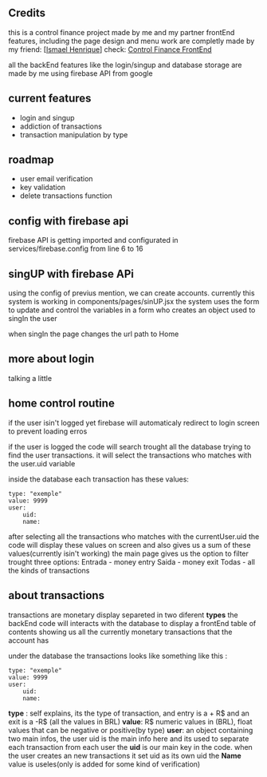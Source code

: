 

## Credits
this is a control finance project made by me and my partner 
frontEnd features, including the page design and menu work are completly made by my friend: 
[<a href = "https://github.com/ismael-henrique-dev">Ismael Henrique</a>]
check: <a href = "https://github.com/ismael-henrique-dev/Control-Finance---Front-End">Control Finance FrontEnd</a>

all the backEnd features like the login/singup and database storage are made by me using firebase API from google

## current features 
<ul>
    <li>login and singup</li>
    <li>addiction of transactions</li>
    <li>transaction manipulation by type</li>
</ul>

## roadmap
<ul>
    <li>user email verification</li>
    <li>key validation </li>
    <li>delete transactions function</li>
</ul>


## config with firebase api
firebase API is getting imported and configurated in <a>services/firebase.config</a> from line 6 to 16 

## singUP with firebase APi
using the config of previus mention, we can create accounts. currently this system is working in <a>components/pages/sinUP.jsx</a>
the system uses the form to update and control the variables in a form who creates an object used to singIn the user

when singIn the page changes the url path to Home
## more about login 
talking a little

## home control routine

if the user isin't logged yet firebase will automaticaly redirect to login screen to prevent loading erros

if the user is logged the code will search trought all the database trying to find the user transactions. it will select the transactions who matches with the user.uid variable 

inside the database each transaction has these values:
    
    type: "exemple"
    value: 9999
    user:
        uid:
        name: 

after selecting all the transactions who matches with the currentUser.uid the code will display these values on screen and also gives us a sum of these values(currently isin't working)
the main page gives us the option to filter trought three options:
Entrada - money entry
Saida - money exit
Todas - all the kinds of transactions 

## about transactions
transactions are monetary display separeted in two diferent <strong>types</strong>
the backEnd code will interacts with the database to display a frontEnd table of contents showing us all the currently monetary transactions that the account has 

under the database the transactions looks like something like this :

    type: "exemple"
    value: 9999
    user:
        uid:
        name: 

<strong>type</strong> : self explains, its the type of transaction, and entry is a + R$ and an exit is a -R$ (all the values in BRL)
<strong>value</strong>: R$ numeric values in (BRL), float values that can be negative or positive(by type)
<strong>user</strong>: an object containing two main infos, the user uid is the main info here and its used to separate each transaction from each user
the <strong>uid</strong> is our main key in the code. when the user creates an new transactions it set uid as its own uid 
the <strong>Name</strong> value is useles(only is added for some kind of verification)

